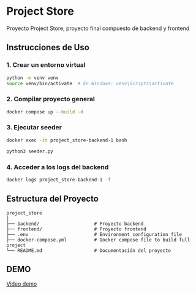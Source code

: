 # Project Store

Proyecto Project Store, proyecto final compuesto de backend y frontend

## Instrucciones de Uso

### 1. Crear un entorno virtual
```bash
python -m venv venv
source venv/bin/activate  # En Windows: venv\Scripts\activate
```

### 2. Compilar proyecto general
```bash
docker compose up --build -d
```

### 3. Ejecutar seeder
```bash
docker exec -it project_store-backend-1 bash
```
```bash
python3 seeder.py
```

### 4. Acceder a los logs del backend
```bash
docker logs project_store-backend-1 -f
```

## Estructura del Proyecto

```
project_store
│
├── backend/                    # Proyecto backend
├── frontend/                   # Proyecto frontend
├── .env                        # Environment configuration file
├── docker-compose.yml          # Docker compose file to build full project
└── README.md                   # Documentación del proyecto
```

## DEMO
[Video demo](demo.gif)
